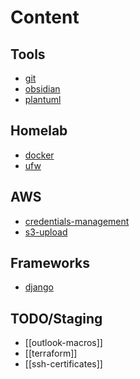# Content

## Tools
- [git](./tools/git.md)
- [obsidian](./tools/obsidian.md)
- [plantuml](./tools/plantuml.md)

## Homelab
- [docker](./homelab/docker.md)
- [ufw](./homelab/ufw.md)

## AWS
- [credentials-management](./aws/credentials-management)
- [s3-upload](./aws/s3-upload)

## Frameworks
- [django](knowledge/frameworks/django.md)

## TODO/Staging
- [[outlook-macros]]
- [[terraform]]
- [[ssh-certificates]]